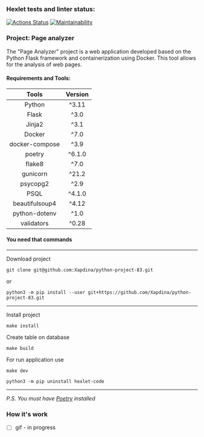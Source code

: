 ### Hexlet tests and linter status:
[![Actions Status](https://github.com/Xapdina/python-project-83/actions/workflows/hexlet-check.yml/badge.svg)](https://github.com/Xapdina/python-project-83/actions)
[![Maintainability](https://api.codeclimate.com/v1/badges/4e53a9e945434005fb08/maintainability)](https://codeclimate.com/github/Xapdina/python-project-83/maintainability)

### Project: Page analyzer

The "Page Analyzer" project is a web application developed based on the Python Flask framework and containerization using Docker. 
This tool allows for the analysis of web pages.

#### Requirements and Tools:

|     Tools      | Version |
|:--------------:|:-------:|
|     Python     |  ^3.11  |
|     Flask      |  ^3.0   |
|     Jinja2     |  ^3.1   |
|     Docker     |  ^7.0   |
| docker-compose |  ^3.9   |
|     poetry     | ^6.1.0  |
|     flake8     |  ^7.0   |
|    gunicorn    |  ^21.2  |
|    psycopg2    |  ^2.9   |
|      PSQL      | ^4.1.0  |
| beautifulsoup4 |  ^4.12  |
| python-dotenv  |  ^1.0   |
|   validators   |  ^0.28  |


#### You need that commands
___
Download project
```shell
git clone git@github.com:Xapdina/python-project-83.git
```
or
```shell
python3 -m pip install --user git+https://github.com/Xapdina/python-project-83.git
```
___
Install project
```shell
make install
```
Create table on database
```shell
make build
```
For run application use
```shell
make dev 
```
```shell
python3 -m pip uninstall hexlet-code
```
___
*P.S.* *You must have [Poetry](https://python-poetry.org) installed*

### How it's work
- [ ] gif - in progress



